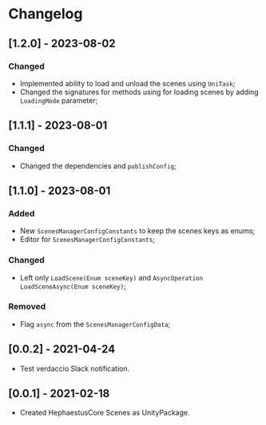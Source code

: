 # Changelog

## [1.2.0] - 2023-08-02

### Changed
 
- Implemented ability to load and unload the scenes using ```UniTask```;
- Changed the signatures for methods using for loading scenes by adding `LoadingMode` parameter;  

## [1.1.1] - 2023-08-01

### Changed

- Changed the dependencies and ```publishConfig```;

## [1.1.0] - 2023-08-01

### Added

- New ```ScenesManagerConfigConstants``` to keep the scenes keys as enums;
- Editor for ```ScenesManagerConfigConstants```;

### Changed

- Left only ```LoadScene(Enum sceneKey)``` and ```AsyncOperation LoadSceneAsync(Enum sceneKey)```;

### Removed

- Flag ```async``` from the ```ScenesManagerConfigData```;

## [0.0.2] - 2021-04-24
- Test verdaccio Slack notification.

## [0.0.1] - 2021-02-18
- Created HephaestusCore Scenes as UnityPackage.
